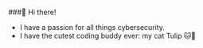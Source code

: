 ###👋 Hi there!

- I have a passion for all things cybersecurity.
- I have the cutest coding buddy ever: my cat Tulip 🐱🌷
